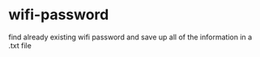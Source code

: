# wifi-password
find already existing wifi password and save up all of the information in a .txt file 

